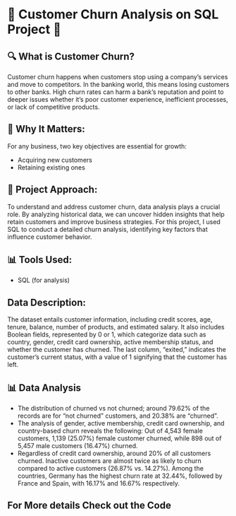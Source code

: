 # 🚀 Customer Churn Analysis on SQL Project 🚀
## 🔍 What is Customer Churn?
Customer churn happens when customers stop using a company’s services and move to competitors. In the banking world, this means losing customers to other banks. High churn rates can harm a bank’s reputation and point to deeper issues whether it’s poor customer experience, inefficient processes, or lack of competitive products.

## 💼 Why It Matters:
For any business, two key objectives are essential for growth:
- Acquiring new customers
- Retaining existing ones

## 🔎 Project Approach:
To understand and address customer churn, data analysis plays a crucial role. By analyzing historical data, we can uncover hidden insights that help retain customers and improve business strategies. For this project, I used SQL to conduct a detailed churn analysis, identifying key factors that influence customer behavior.

## 📊 Tools Used:
- SQL (for analysis)

## Data Description:
The dataset entails customer information, including credit scores, age, tenure, balance, number of products, and estimated salary. It also includes Boolean fields, represented by 0 or 1, which categorize data such as country, gender, credit card ownership, active membership status, and whether the customer has churned. The last column, “exited,” indicates the customer’s current status, with a value of 1 signifying that the customer has left.

## 📊 Data Analysis
- The distribution of churned vs not churned; around 79.62% of the records are for “not churned” customers, and 20.38% are
“churned”.
- The analysis of gender, active membership, credit card ownership, and country-based churn reveals the following: Out of 4,543 female customers, 1,139 (25.07%) female customer churned, while 898 out of 5,457 male customers (16.47%) churned.
- Regardless of credit card ownership, around 20% of all customers churned. Inactive customers are almost twice as likely to churn compared to active customers (26.87% vs. 14.27%). Among the countries, Germany has the highest churn rate at 32.44%, followed by France and Spain, with 16.17% and 16.67% respectively.

## For More details Check out the Code
